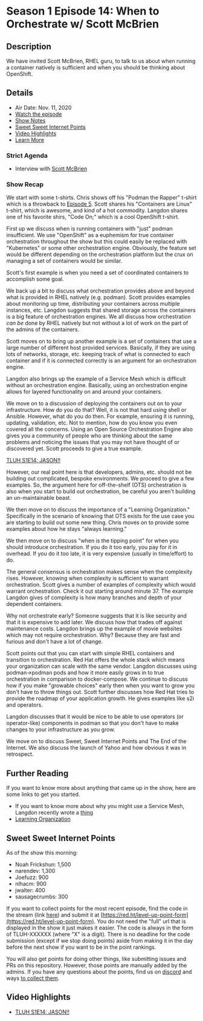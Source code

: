 # Season 1 Episode 14: When to Orchestrate w/ Scott McBrien

## Description

We have invited Scott McBrien, RHEL guru, to talk to us about when running a container natively is sufficient and when you should be thinking about OpenShift.

## Details

* Air Date: Nov. 11, 2020
* [Watch the episode](https://youtu.be/AJhp3kELruU)
* [Show Notes](#show-notes)
* [Sweet Sweet Internet Points](#sweet-sweet-internet-points)
* [Video Highlights](#video-highlights)
* [Learn More](https://red.ht/leveluphour)

### Strict Agenda

* Interview with [Scott McBrien](https://twitter.com/stabby_mc)

### Show Recap

We start with some t-shirts.
Chris shows off his "Podman the Rapper" t-shirt which is a throwback to [Episode 5](../S1E5/README.md).
Scott shares his "Containers are Linux" t-shirt, which is awesome, and kind of a hot commodity.
Langdon shares one of his favorite shirs, "Code On;" which is a cool OpenShift t-shirt.

First up we discuss when is running containers with "just" podman insufficient.
We use "OpenShift" as a euphemism for true container orchestration throughout the show but this could easily be replaced with "Kubernetes" or some other orchestration engine.
Obviously, the feature set would be different depending on the orchestration platform but the crux on managing a set of containers would be similar.

Scott's first example is when you need a set of coordinated containers to accomplish some goal.

We back up a bit to discuss what orchestration provides above and beyond what is provided in RHEL natively (e.g. podman).
Scott provides examples about monitoring up time, distributing your containers across multiple instances, etc.
Langdon suggests that shared storage across the containers is a big feature of orchestration engines.
We all discuss how orchestration *can be* done by RHEL natively but not without a lot of work on the part of the admins of the containers.

Scott moves on to bring up another example is a set of containers that use a large number of different host provided services.
Basically, if they are using lots of networks, storage, etc. keeping track of what is connected to each container and if it is connected correctly is an argument for an orchestration engine.

Langdon also brings up the example of a Service Mesh which is difficult without an orchestration engine.
Basically, using an orchestration engine allows for layered functionality on and around your containers.

We move on to a discussion of deploying the containers out on to your infrastructure.
How do you do that?
Well, it is not that hard using shell or Ansible.
However, what do you do then.
For example, ensuring it is running, updating, validation, etc.
Not to mention, how do you know you even covered all the concerns.
Using an Open Source Orchestration Engine also gives you a community of people who are thinking about the same problems and noticing the issues that you may not have thought of or discovered yet.
Scott proceeds to give a true example.

[TLUH S1E14: JASON!! <shakes fist>](https://clips.twitch.tv/SolidTardyPonyKlappa)

However, our real point here is that developers, admins, etc. should not be building out complicated, bespoke environments.
We proceed to give a few examples.
So, the argument here for off-the-shelf (OTS) orchestration is also when you start to build out orchestration, be careful you aren't building an un-maintainable beast.

We then move on to discuss the importance of a "Learning Organization."
Specifically in the scenario of knowing that OTS exists for the use case you are starting to build out some new thing.
Chris moves on to provide some examples about how he stays "always learning."

We then move on to discuss "when is the tipping point" for when you should introduce orchestration.
If you do it too early, you pay for it in overhead.
If you do it too late, it is very expensive (usually in time/effort) to do.

The general consensus is orchestration makes sense when the complexity rises.
However, knowing when complexity is sufficient to warrant orchestration.
Scott gives a number of examples of complexity which would warrant orchestration.
Check it out starting around minute 37.
The example Langdon gives of complexity is how many branches and depth of your dependent containers.

Why not orchestrate early?
Someone suggests that it is like security and that it is expensive to add later.
We discuss how that trades off against maintenance costs.
Langdon brings up the example of movie websites which may not require orchestration.
Why?
Because they are fast and furious and don't have a lot of change.

Scott points out that you can start with simple RHEL containers and transition to orchestration.
Red Hat offers the whole stack which means your organization can scale with the same vendor.
Langdon discusses using podman->podman pods and how it more easily grows in to true orchestration in comparison to docker-compose.
We continue to discuss how if you make "growable choices" early then when you want to grow you don't have to throw things out.
Scott further discusses how Red Hat tries to provide the roadmap of your application growth.
He gives examples like s2i and operators.

Langdon discusses that it would be nice to be able to use operators (or operator-like) components in podman so that you don't have to make changes to your infrastructure as you grow.

We move on to discuss Sweet, Sweet Internet Points and The End of the Internet.
We also discuss the launch of Yahoo and how obvious it was in retrospect.

## Further Reading

If you want to know more about anything that came up in the show, here are some links to get you started.

* If you want to know more about why you might use a Service Mesh, Langdon recently wrote a [thing](https://www.openshift.com/blog/what-is-openshift-service-mesh-2.0-and-is-it-for-you)
* [Learning Organization](https://en.wikipedia.org/wiki/Learning_organization)


## Sweet Sweet Internet Points

As of the show this morning:

* Noah Frickshun: 1,500
* narendev: 1,300
* Joefuzz: 900
* nlhacm: 900
* jwalter: 400
* sausagecrumbs: 300

If you want to collect points for the most recent episode, find the code in the stream (link [here](#details)) and submit it at [https://red.ht/level-up-point-form](https://red.ht/level-up-point-form).
You do not need the "full" url that is displayed in the show it just makes it easier.
The code is always in the form of TLUH-XXXXXX (where "X" is a digit).
There is no deadline for the code submission (except if we stop doing points) aside from making it in the day before the next show if you want to be in the point rankings.

You will also get points for doing other things, like submitting issues and PRs on this repository.
However, those points are manually added by the admins.
If you have any questions about the points, find us on [discord](https://discord.gg/5VMVGJt) and ways [to collect them](../activities.md).

## Video Highlights

* [TLUH S1E14: JASON!! <shakes fist>](https://clips.twitch.tv/SolidTardyPonyKlappa)
